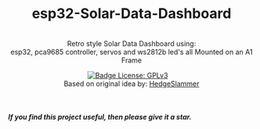 <div align = center>
<h1>esp32-Solar-Data-Dashboard</h1>
  <br/>
Retro style Solar Data Dashboard using:
  <br/>
esp32, pca9685 controller, servos and ws2812b led's all Mounted on an A1 Frame

[![Badge License: GPLv3](https://img.shields.io/badge/License-GPLv3-brightgreen.svg)](https://www.gnu.org/licenses/gpl-3.0)
 &nbsp; &nbsp;
 <br/>
 Based on original idea by: [HedgeSlammer](https://powerforum.co.za/profile/27886-hedgeslammer/)
 <br/>
</div>
<br/>
<h5>If you find this project useful, then please give it a star.</h5>
